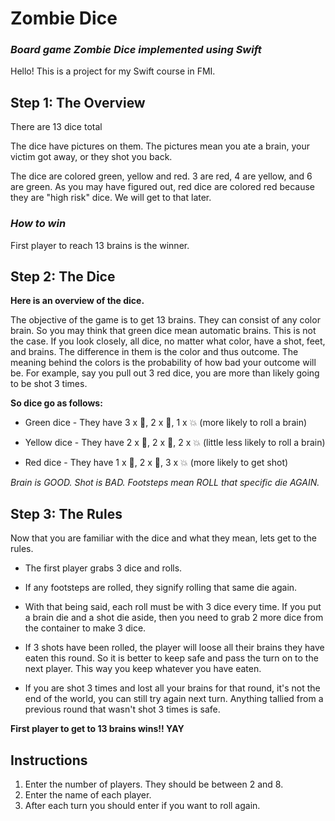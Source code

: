 # Zombie Dice
### *Board game Zombie Dice implemented using Swift*

Hello! This is a project for my Swift course in FMI.

## Step 1: The Overview

There are 13 dice total

The dice have pictures on them. The pictures mean you ate a brain, your victim got away, or they shot you back.

The dice are colored green, yellow and red. 3 are red, 4 are yellow, and 6 are green. As you may have figured out, red dice are colored red because they are "high risk" dice. We will get to that later.

### *How to win*

First player to reach 13 brains is the winner.

## Step 2: The Dice

**Here is an overview of the dice.**

The objective of the game is to get 13 brains. They can consist of any color brain.
So you may think that green dice mean automatic brains. This is not the case. If you look closely, all dice, no matter what color, have a shot, feet, and brains. The difference in them is the color and thus outcome.
The meaning behind the colors is the probability of how bad your outcome will be. For example, say you pull out 3 red dice, you are more than likely going to be shot 3 times.

**So dice go as follows:**

* Green dice - They have 3 x 🧠,  2 x 👣,  1 x 💥 (more likely to roll a brain)

* Yellow dice - They have 2 x 🧠,  2 x 👣,  2 x 💥 (little less likely to roll a brain)

* Red dice - They have 1 x 🧠,  2 x 👣,  3 x 💥 (more likely to get shot)

*Brain is GOOD. Shot is BAD. Footsteps mean ROLL that specific die AGAIN.*

## Step 3: The Rules

Now that you are familiar with the dice and what they mean, lets get to the rules.

- The first player grabs 3 dice and rolls.

- If any footsteps are rolled, they signify rolling that same die again.

- With that being said, each roll must be with 3 dice every time. If you put a brain die and a shot die aside, then you need to grab 2 more dice from the container to make 3 dice.

- If 3 shots have been rolled, the player will loose all their brains they have eaten this round. So it is better to keep safe and pass the turn on to the next player. This way you keep whatever you have eaten.

- If you are shot 3 times and lost all your brains for that round, it's not the end of the world, you can still try again next turn. Anything tallied from a previous round that wasn't shot 3 times is safe.

**First player to get to 13 brains wins!! YAY**

## Instructions
1. Enter the number of players. They should be between 2 and 8.
2. Enter the name of each player.
3. After each turn you should enter if you want to roll again.

